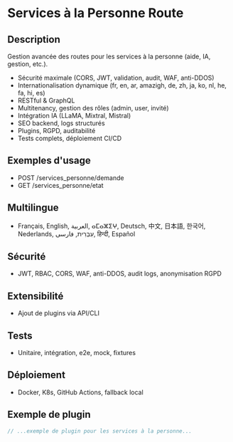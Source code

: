 # Services à la Personne Route

## Description
Gestion avancée des routes pour les services à la personne (aide, IA, gestion, etc.).

- Sécurité maximale (CORS, JWT, validation, audit, WAF, anti-DDOS)
- Internationalisation dynamique (fr, en, ar, amazigh, de, zh, ja, ko, nl, he, fa, hi, es)
- RESTful & GraphQL
- Multitenancy, gestion des rôles (admin, user, invité)
- Intégration IA (LLaMA, Mixtral, Mistral)
- SEO backend, logs structurés
- Plugins, RGPD, auditabilité
- Tests complets, déploiement CI/CD

## Exemples d'usage
- POST /services_personne/demande
- GET /services_personne/etat

## Multilingue
- Français, English, العربية, ⴰⵎⴰⵣⵉⵖ, Deutsch, 中文, 日本語, 한국어, Nederlands, עִבְרִית, فارسی, हिन्दी, Español

## Sécurité
- JWT, RBAC, CORS, WAF, anti-DDOS, audit logs, anonymisation RGPD

## Extensibilité
- Ajout de plugins via API/CLI

## Tests
- Unitaire, intégration, e2e, mock, fixtures

## Déploiement
- Docker, K8s, GitHub Actions, fallback local

## Exemple de plugin
```js
// ...exemple de plugin pour les services à la personne...
```
